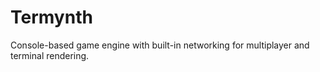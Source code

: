 # Termynth
Console-based game engine with built-in networking for multiplayer and terminal rendering.
